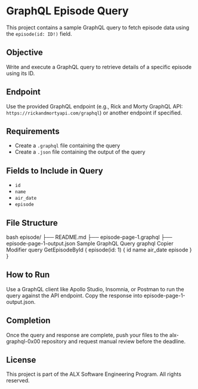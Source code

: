 # GraphQL Episode Query

This project contains a sample GraphQL query to fetch episode data using the `episode(id: ID!)` field.

## Objective

Write and execute a GraphQL query to retrieve details of a specific episode using its ID.

## Endpoint

Use the provided GraphQL endpoint (e.g., Rick and Morty GraphQL API: `https://rickandmortyapi.com/graphql`) or another endpoint if specified.

## Requirements

- Create a `.graphql` file containing the query  
- Create a `.json` file containing the output of the query

## Fields to Include in Query

- `id`  
- `name`  
- `air_date`  
- `episode`

## File Structure

bash
episode/
├── README.md
├── episode-page-1.graphql
├── episode-page-1-output.json
Sample GraphQL Query
graphql
Copier
Modifier
query GetEpisodeById {
  episode(id: 1) {
    id
    name
    air_date
    episode
  }
}

## How to Run
Use a GraphQL client like Apollo Studio, Insomnia, or Postman to run the query against the API endpoint.
Copy the response into episode-page-1-output.json.

## Completion
Once the query and response are complete, push your files to the alx-graphql-0x00 repository and request manual review before the deadline.

## License
This project is part of the ALX Software Engineering Program. All rights reserved.